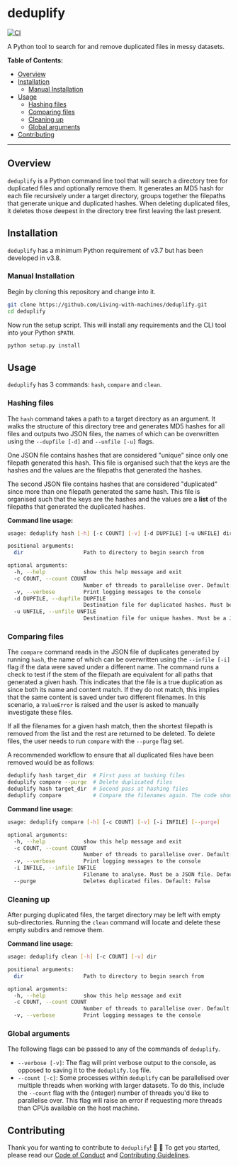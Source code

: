 # deduplify

[![CI](https://github.com/Living-with-machines/deduplify/workflows/CI/badge.svg)](https://github.com/Living-with-machines/deduplify/actions?query=workflow%3ACI)

A Python tool to search for and remove duplicated files in messy datasets.

**Table of Contents:**

- [Overview](#overview)
- [Installation](#installation)
  - [Manual Installation](#manual-installation)
- [Usage](#usage)
  - [Hashing files](#hashing-files)
  - [Comparing files](#comparing-files)
  - [Cleaning up](#cleaning-up)
  - [Global arguments](#global-arguments)
- [Contributing](#contributing)

---

## Overview

`deduplify` is a Python command line tool that will search a directory tree for duplicated files and optionally remove them.
It generates an MD5 hash for each file recursively under a target directory, groups together the filepaths that generate unique and duplicated hashes. When deleting duplicated files, it deletes those deepest in the directory tree first leaving the last present.

## Installation

`deduplify` has a minimum Python requirement of v3.7 but has been developed in v3.8.

### Manual Installation

Begin by cloning this repository and change into it.

```bash
git clone https://github.com/Living-with-machines/deduplify.git
cd deduplify
```

Now run the setup script.
This will install any requirements and the CLI tool into your Python `$PATH`.

```bash
python setup.py install
```

## Usage

`deduplify` has 3 commands: `hash`, `compare` and `clean`.

### Hashing files

The `hash` command takes a path to a target directory as an argument.
It walks the structure of this directory tree and generates MD5 hashes for all files and outputs two JSON files, the names of which can be overwritten using the `--dupfile [-d]` and `--unfile [-u]` flags.

One JSON file contains hashes that are considered "unique" since only one filepath generated this hash.
This file is organised such that the keys are the hashes and the values are the filepaths that generated the hashes.

The second JSON file contains hashes that are considered "duplicated" since more than one filepath generated the same hash.
This file is organised such that the keys are the hashes and the values are a **list** of the filepaths that generated the duplicated hashes.

**Command line usage:**

```bash
usage: deduplify hash [-h] [-c COUNT] [-v] [-d DUPFILE] [-u UNFILE] dir

positional arguments:
  dir                   Path to directory to begin search from

optional arguments:
  -h, --help            show this help message and exit
  -c COUNT, --count COUNT
                        Number of threads to parallelise over. Default: 1
  -v, --verbose         Print logging messages to the console
  -d DUPFILE, --dupfile DUPFILE
                        Destination file for duplicated hashes. Must be a JSON file. Default: duplicates.json
  -u UNFILE, --unfile UNFILE
                        Destination file for unique hashes. Must be a JSON file. Default: uniques.json
```

### Comparing files

The `compare` command reads in the JSON file of duplicates generated by running `hash`, the name of which can be overwritten using the `--infile [-i]` flag if the data were saved under a different name.
The command runs a check to test if the stem of the filepath are equivalent for all paths that generated a given hash.
This indicates that the file is a true duplication as since both its name and content match.
If they do not match, this implies that the same content is saved under two different filenames.
In this scenario, a `ValueError` is raised and the user is asked to manually investigate these files.

If all the filenames for a given hash match, then the shortest filepath is removed from the list and the rest are returned to be deleted.
To delete files, the user needs to run `compare` with the `--purge` flag set.

A recommended workflow to ensure that all duplicated files have been removed would be as follows:

```bash
deduplify hash target_dir  # First pass at hashing files
deduplify compare --purge  # Delete duplicated files
deduplify hash target_dir  # Second pass at hashing files
deduplify compare          # Compare the filenames again. The code should return nothing to compare
```

**Command line usage:**

```bash
usage: deduplify compare [-h] [-c COUNT] [-v] [-i INFILE] [--purge]

optional arguments:
  -h, --help            show this help message and exit
  -c COUNT, --count COUNT
                        Number of threads to parallelise over. Default: 1
  -v, --verbose         Print logging messages to the console
  -i INFILE, --infile INFILE
                        Filename to analyse. Must be a JSON file. Default: duplicates.json
  --purge               Deletes duplicated files. Default: False
  ```

### Cleaning up

After purging duplicated files, the target directory may be left with empty sub-directories.
Running the `clean` command will locate and delete these empty subdirs and remove them.

**Command line usage:**

```bash
usage: deduplify clean [-h] [-c COUNT] [-v] dir

positional arguments:
  dir                   Path to directory to begin search from

optional arguments:
  -h, --help            show this help message and exit
  -c COUNT, --count COUNT
                        Number of threads to parallelise over. Default: 1
  -v, --verbose         Print logging messages to the console
  ```

### Global arguments

The following flags can be passed to any of the commands of `deduplify`.

- `--verbose [-v]`: The flag will print verbose output to the console, as opposed to saving it to the `deduplify.log` file.
- `--count [-c]`: Some processes within `deduplify` can be parallelised over multiple threads when working with larger datasets.
  To do this, include the `--count` flag with the (integer) number of threads you'd like to parallelise over.
  This flag will raise an error if requesting more threads than CPUs available on the host machine.

## Contributing

Thank you for wanting to contribute to `deduplify`! :tada: :sparkling_heart:
To get you started, please read our [Code of Conduct](./CODE_OF_CONDUCT.md) and [Contributing Guidelines](./CONTRIBUTING.md).
